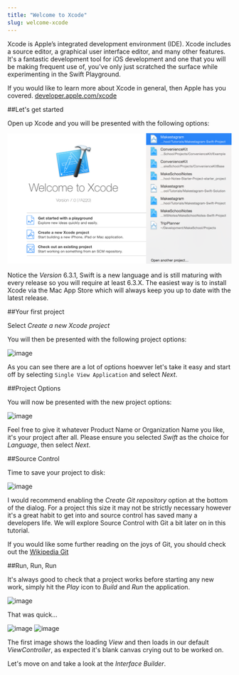 ```yaml
---
title: "Welcome to Xcode"
slug: welcome-xcode
---     
```


Xcode is Apple’s integrated development environment (IDE). Xcode includes a source editor, a graphical user interface editor, and many other features. 
It's a fantastic development tool for iOS development and one that you will be making frequent use of, you've only just scratched the surface while 
experimenting in the Swift Playground.

If you would like to learn more about Xcode in general, then Apple has you covered. [developer.apple.com/xcode](https://developer.apple.com/xcode/)

##Let's get started

Open up Xcode and you will be presented with the following options:

![image](xcode_started_1.png)

Notice the *Version* 6.3.1, Swift is a new language and is still maturing with every release so you will require at least 6.3.X.
The easiest way is to install Xcode via the Mac App Store which will always keep you up to date with the latest release.

##Your first project

Select *Create a new Xcode project*

You will then be presented with the following project options:

![image](xcode_started_2.png)

As you can see there are a lot of options hoewver let's take it easy and start off by selecting `Single View Application` and select *Next*.

##Project Options

You will now be presented with the new project options:

![image](xcode_project.png)

Feel free to give it whatever Product Name or Organization Name you like, it's your project after all. 
Please ensure you selected *Swift* as the choice for *Language*, then select *Next*.

##Source Control

Time to save your project to disk:

![image](xcode_project_2.png)

I would recommend enabling the *Create Git repository* option at the bottom of the dialog.  For a project this size it may not be strictly necessary however it's a great habit to get into
and source control has saved many a developers life.  We will explore Source Control with Git a bit later on in this tutorial.

If you would like some further reading on the joys of Git, you should check out the [Wikipedia Git](http://en.wikipedia.org/wiki/Git_%28software%29)

##Run, Run, Run

It's always good to check that a project works before starting any new work, simply hit the *Play* icon to *Build* and *Run* the application.

![image](xcode_run.png)

That was quick...

![image](simulator_1.png) ![image](simulator_2.png)

The first image shows the loading *View* and then loads in our default *ViewController*, as expected it's blank canvas crying out to be worked on.

Let's move on and take a look at the *Interface Builder*.
